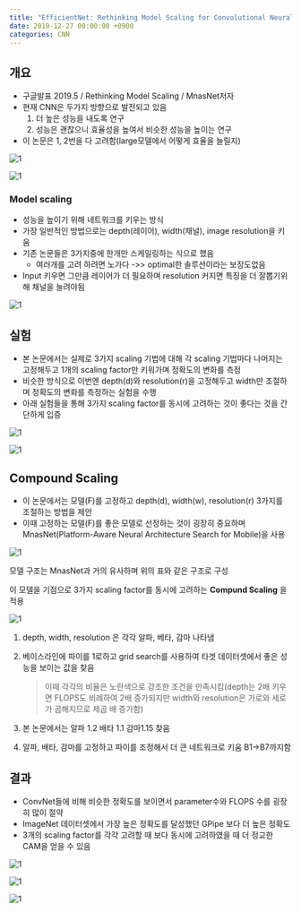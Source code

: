 ```yaml
---
title: "EfficientNet: Rethinking Model Scaling for Convolutional Neural Networks"
date: 2019-12-27 00:00:00 +0900
categories: CNN
---
```

## 개요

* 구글발표 2019.5 / Rethinking Model Scaling / MnasNet저자
* 현재 CNN은 두가지 방향으로 발전되고 있음
  1. 더 높은 성능을 내도록 연구 
  2. 성능은 괜찮으니 효율성을 높여서 비슷한 성능을 높이는 연구
* 이 논문은 1, 2번을 다 고려함(large모델에서 어떻게 효율을 늘릴지)

![1](D:\문서\EfficientNet\img\실험결과.png)

![1](D:\문서\EfficientNet\img\modelsize.png)



### Model scaling

* 성능을 높이기 위해 네트워크를 키우는 방식
* 가장  일반적인 방법으로는 depth(레이어), width(채널), image resolution을 키움 
* 기존 논문들은 3가지중에  한개만 스케일링하는 식으로 했음
  * 여러개를 고려 하려면 노가다 ->> optimal한 솔루션이라는 보장도없음
* Input 키우면 그만큼 레이어가 더 필요하며 resolution 커지면 특징을 더 잘뽑기위해 채널을 늘려야됨

![1](D:\문서\EfficientNet\img\기법예시.png)



## 실험

* 본 논문에서는 실제로 3가지 scaling 기법에 대해 각 scaling 기법마다 나머지는 고정해두고 1개의 scaling factor만 키워가며 정확도의 변화를 측정
* 비슷한 방식으로 이번엔 depth(d)와 resolution(r)을 고정해두고 width만 조절하며 정확도의 변화를 측정하는 실험을 수행
* 아래 실험들을 통해 3가지 scaling factor를 동시에 고려하는 것이 좋다는 것을 간단하게 입증

![1](D:\문서\EfficientNet\img\single실험.png)



![1](D:\문서\EfficientNet\img\compound실험.png)



## Compound Scaling

* 이 논문에서는 모델(F)를 고정하고 depth(d), width(w), resolution(r) 3가지를 조절하는 방법을 제안
* 이때 고정하는 모델(F)를 좋은 모델로 선정하는 것이 굉장히 중요하며 MnasNet(Platform-Aware Neural Architecture Search for Mobile)을 사용

![1](D:\문서\EfficientNet\img\efficientnet.png)

모델 구조는 MnasNet과 거의 유사하며 위의 표와 같은 구조로 구성

이 모델을 기점으로 3가지 scaling factor를 동시에 고려하는 **Compund Scaling** 을 적용

![1](D:\문서\EfficientNet\img\compound방법.png)

1. depth, width, resolution 은 각각 알파, 베타, 감마 나타냄
2. 베이스라인에 파이를 1로하고 grid search를 사용하여 타겟 데이터셋에서 좋은 성능을 보이는 값을 찾음

   > 이때 각각의 비율은 노란색으로 강조한 조건을 만족시킴(depth는 2배 키우면 FLOPS도 비례하여 2배 증가되지만 width와 resolution은 가로와 세로가 곱해지므로 제곱 배 증가함)
3. 본 논문에서는 알파 1.2 배타 1.1 감마1.15 찾음
4. 알파, 배타, 감마를 고정하고 파이를 조정해서 더 큰 네트워크로 키움 B1->B7까지함

## 결과

* ConvNet들에 비해 비슷한 정확도를 보이면서 parameter수와 FLOPS 수를 굉장히 많이 절약
* ImageNet 데이터셋에서 가장 높은 정확도를 달성했던 GPipe 보다 더 높은 정확도
* 3개의 scaling factor를 각각 고려할 때 보다 동시에 고려하였을 때 더 정교한 CAM을 얻을 수 있음 

![1](D:\문서\EfficientNet\img\결과.png)



![1](D:\문서\EfficientNet\img\classmap.png)

![1](D:\문서\EfficientNet\img\classmap2.png)







